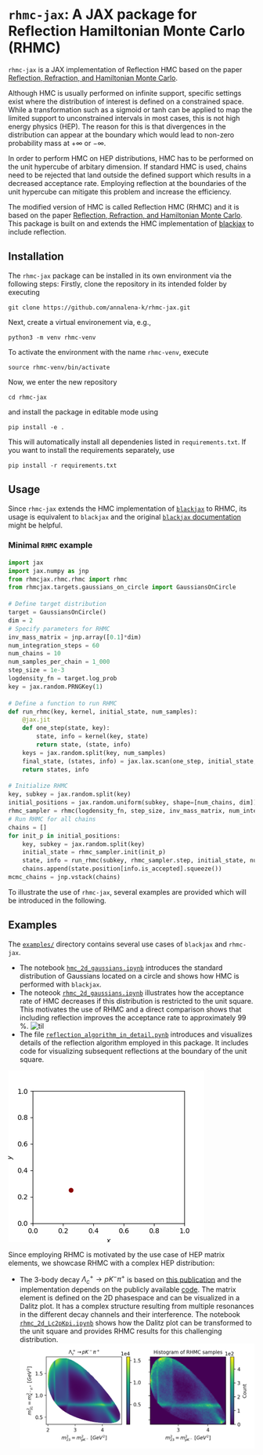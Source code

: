 # `rhmc-jax`: A JAX package for Reflection Hamiltonian Monte Carlo (RHMC)
`rhmc-jax` is a JAX implementation of Reflection HMC based on the paper [Reflection, Refraction, and Hamiltonian Monte Carlo](https://papers.nips.cc/paper_files/paper/2015/hash/8303a79b1e19a194f1875981be5bdb6f-Abstract.html).

Although HMC is usually performed on infinite support, specific settings exist where the distribution of interest is defined on a constrained space. While a transformation such as a sigmoid or tanh can be applied to map the limited support to unconstrained intervals in most cases, this is not high energy physics (HEP). The reason for this is that divergences in the distribution can appear at the boundary which would lead to non-zero probability mass at $+\infty$ or $-\infty.$

In order to perform HMC on HEP distributions, HMC has to be performed on the unit hypercube of arbitary dimension. If standard HMC is used, chains need to be rejected that land outside the defined support which results in a decreased acceptance rate. Employing reflection at the boundaries of the unit hypercube can mitigate this problem and increase the efficiency. 

The modified version of HMC is called Reflection HMC (RHMC) and it is based on the paper [Reflection, Refraction, and Hamiltonian Monte Carlo](https://papers.nips.cc/paper_files/paper/2015/hash/8303a79b1e19a194f1875981be5bdb6f-Abstract.html). 
This package is built on and extends the HMC implementation of [blackjax](https://blackjax-devs.github.io/blackjax/) to include reflection.

## Installation
The `rhmc-jax` package can be installed in its own environment via the following steps: Firstly, clone the repository in its intended folder by executing
```
git clone https://github.com/annalena-k/rhmc-jax.git
```
Next, create a virtual environement via, e.g.,
```
python3 -m venv rhmc-venv
```
To activate the environment with the name `rhmc-venv`, execute
```
source rhmc-venv/bin/activate
```
Now, we enter the new repository
```
cd rhmc-jax
```
and install the package in editable mode using

```
pip install -e .
```
This will automatically install all dependenies listed in `requirements.txt`.
If you want to install the requirements separately, use
```
pip install -r requirements.txt
```

## Usage
Since `rhmc-jax` extends the HMC implementation of [`blackjax`](https://blackjax-devs.github.io/blackjax/) to RHMC, its usage is equivalent to `blackjax` and the original [`blackjax` documentation](https://blackjax.readthedocs.io/en/latest/) might be helpful.
### Minimal `RHMC` example
```python
import jax
import jax.numpy as jnp
from rhmcjax.rhmc.rhmc import rhmc
from rhmcjax.targets.gaussians_on_circle import GaussiansOnCircle

# Define target distribution
target = GaussiansOnCircle()
dim = 2
# Specify parameters for RHMC
inv_mass_matrix = jnp.array([0.1]*dim)
num_integration_steps = 60
num_chains = 10
num_samples_per_chain = 1_000
step_size = 1e-3
logdensity_fn = target.log_prob
key = jax.random.PRNGKey(1)

# Define a function to run RHMC
def run_rhmc(key, kernel, initial_state, num_samples):
    @jax.jit
    def one_step(state, key):
        state, info = kernel(key, state)
        return state, (state, info)
    keys = jax.random.split(key, num_samples)
    final_state, (states, info) = jax.lax.scan(one_step, initial_state, keys)
    return states, info

# Initialize RHMC
key, subkey = jax.random.split(key)
initial_positions = jax.random.uniform(subkey, shape=[num_chains, dim])
rhmc_sampler = rhmc(logdensity_fn, step_size, inv_mass_matrix, num_integration_steps)
# Run RHMC for all chains
chains = []
for init_p in initial_positions:
    key, subkey = jax.random.split(key)
    initial_state = rhmc_sampler.init(init_p)
    state, info = run_rhmc(subkey, rhmc_sampler.step, initial_state, num_samples_per_chain)
    chains.append(state.position[info.is_accepted].squeeze())
mcmc_chains = jnp.vstack(chains)
```

To illustrate the use of `rhmc-jax`, several examples are provided which will be introduced in the following.

## Examples
The [`examples/`](https://github.com/annalena-k/rhmc-jax/tree/main/examples) directory contains several use cases of `blackjax` and `rhmc-jax`.

- The notebook [`hmc_2d_gaussians.ipynb`](https://github.com/annalena-k/rhmc-jax/blob/main/examples/hmc_2d_gaussians.ipynb) introduces the standard distribution of Gaussians located on a circle and shows how HMC is performed with `blackjax`.
- The noteook [`rhmc_2d_gaussians.ipynb`](https://github.com/annalena-k/rhmc-jax/blob/main/examples/rhmc_2d_gaussians.ipynb) illustrates how the acceptance rate of HMC decreases if this distribution is restricted to the unit square. This motivates the use of RHMC and a direct comparison shows that including reflection improves the acceptance rate to approximately 99 %. 
![til](./images/rhmc.gif)
- The file [`reflection_algorithm_in_detail.pynb`](https://github.com/annalena-k/rhmc-jax/blob/main/examples/reflection_algorithm_in_detail.ipynb) introduces and visualizes details of the reflection algorithm employed in this package. It includes code for visualizing subsequent reflections at the boundary of the unit square.

![til](./images/reflection.gif)

Since employing RHMC is motivated by the use case of HEP matrix elements, we showcase RHMC with a complex HEP distribution:
- The 3-body decay $\Lambda_c^+ \rightarrow pK^- \pi^+$ is based on [this publication](https://doi.org/10.1007/JHEP07(2023)228) and the implementation depends on the publicly available [code](https://doi.org/10.5281/zenodo.7544989). The matrix element is defined on the 2D phasespace and can be visualized in a Dalitz plot. It has a complex structure resulting from multiple resonances in the different decay channels and their interference. The notebook [`rhmc_2d_Lc2pKpi.ipynb`](https://github.com/annalena-k/rhmc-jax/blob/main/examples/rhmc_2d_Lc2pKpi.ipynb) shows how the Dalitz plot can be transformed to the unit square and provides RHMC results for this challenging distribution.
![alt text](https://github.com/annalena-k/rhmc-jax/blob/main/images/Lc2pKpi.png)
